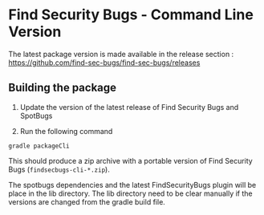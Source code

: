 # Find Security Bugs - Command Line Version

The latest package version is made available in the release section : https://github.com/find-sec-bugs/find-sec-bugs/releases

## Building the package

1. Update the version of the latest release of Find Security Bugs and SpotBugs

2. Run the following command

```
gradle packageCli
```

This should produce a zip archive with a portable version of Find Security Bugs (`findsecbugs-cli-*.zip`).


The spotbugs dependencies and the latest FindSecurityBugs plugin will be place in the lib directory.
The lib directory need to be clear manually if the versions are changed from the gradle build file.
